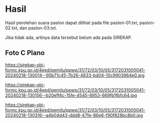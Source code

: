 # Hasil

Hasil perolehan suara paslon dapat dilihat pada file paslon-01.txt, paslon-02.txt, dan paslon-03.txt.

Jika tidak ada, artinya data tersebut belum ada pada SIREKAP.

## Foto C Plano

https://sirekap-obj-formc.kpu.go.id/4eed/pemilu/ppwp/31/72/03/10/05/3172031005041-20240218-130014--95b71c45-7b26-4833-bd04-10c9903964e0.jpg

https://sirekap-obj-formc.kpu.go.id/4eed/pemilu/ppwp/31/72/03/10/05/3172031005041-20240218-130156--b20eff4c-15fe-4545-8953-669fb1fbfc64.jpg

https://sirekap-obj-formc.kpu.go.id/4eed/pemilu/ppwp/31/72/03/10/05/3172031005041-20240218-130316--a4b04d43-ddd8-47fe-86e6-f90f828bc8b0.jpg
